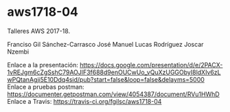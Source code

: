 # aws1718-04
Talleres AWS 2017-18.

Franciso Gil Sánchez-Carrasco
José Manuel Lucas Rodríguez
Joscar Nzembi

Enlace a la presentación: https://docs.google.com/presentation/d/e/2PACX-1vREJgm6cZgSshC79AOJlF3f688d9enOUCwUo_vQuXzUGGObyI8ldXIv6zLwPQtanAgji5E10Ddq4sid/pub?start=false&loop=false&delayms=5000
Enlace a pruebas postman: https://documenter.getpostman.com/view/4054387/document/RVu1HWhD
Enlace a Travis: https://travis-ci.org/fgilsc/aws1718-04
